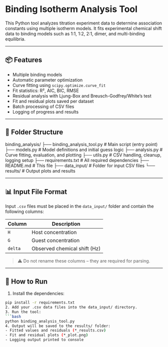 # Binding Isotherm Analysis Tool

This Python tool analyzes titration experiment data to determine association constants using multiple isotherm models. It fits experimental chemical shift data to binding models such as 1:1, 1:2, 2:1, dimer, and multi-binding equilibria.

---

## 📦 Features

- Multiple binding models
- Automatic parameter optimization
- Curve fitting using `scipy.optimize.curve_fit`
- Fit statistics: R², AIC, BIC, RMSE
- Residual analysis with Ljung-Box and Breusch-Godfrey/White’s test
- Fit and residual plots saved per dataset
- Batch processing of CSV files
- Logging of progress and results

---

## 📁 Folder Structure

binding_analysis/ 
├── binding_analysis_tool.py # Main script (entry point) 
├── models.py # Model definitions and initial guess logic 
├── analysis.py # Curve fitting, evaluation, and plotting 
├── utils.py # CSV handling, cleanup, logging setup 
├── requirements.txt # All required dependencies 
├── README.md # This file 
├── data_input/ # Folder for input CSV files 
└── results/ # Output plots and results

---

## 📊 Input File Format

Input `.csv` files must be placed in the `data_input/` folder and contain the following columns:

| Column | Description                      |
|--------|----------------------------------|
| `H`    | Host concentration               |
| `G`    | Guest concentration              |
| `delta`| Observed chemical shift (Hz)     |

> ⚠️ Do not rename these columns – they are required for parsing.

---

## 🚀 How to Run

1. Install the dependencies:

```bash
pip install -r requirements.txt
2. Add your .csv data files into the data_input/ directory.
3. Run the tool:
```bash
python binding_analysis_tool.py
4. Output will be saved to the results/ folder:
- Fitted values and residuals (*_results.csv)
- Fit and residual plots (*_plot.png)
- Logging output printed to console
